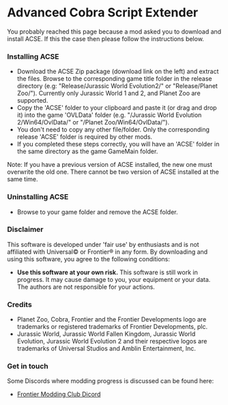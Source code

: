 # Advanced Cobra Script Extender

You probably reached this page because a mod asked you to download and install ACSE. If this the case then please follow the instructions below.

### Installing ACSE

- Download the ACSE Zip package (download link on the left) and extract the files. Browse to the corresponding game title folder in the release
directory (e.g: "Release/Jurassic World Evolution2/" or "Release/Planet Zoo/"). Currently only Jurassic World 1 and 2, and Planet Zoo are supported.
- Copy the 'ACSE' folder to your clipboard and paste it (or drag and drop it) into the game 'OVLData' folder (e.g. "/Jurassic World Evolution 2/Win64/OvlData/" or "/Planet Zoo/Win64/OvlData/").
- You don't need to copy any other file/folder. Only the corresponding release 'ACSE' folder is required by other mods. 
- If you completed these steps correctly, you will have an 'ACSE' folder in the same directory as the game GameMain folder.

Note: If you have a previous version of ACSE installed, the new one must overwrite the old one. There cannot be two version of ACSE
installed at the same time.

### Uninstalling ACSE

- Browse to your game folder and remove the ACSE folder. 

### Disclaimer

This software is developed under 'fair use' by enthusiasts and is not affiliated with Universal© or Frontier® in any form. By downloading and using this software, you agree to the following conditions:
- **Use this software at your own risk.** This software is still work in progress. It may cause damage to you, your equipment or your data. The authors are not responsible for your actions.


### Credits
- Planet Zoo, Cobra, Frontier and the Frontier Developments logo are trademarks or registered trademarks of Frontier Developments, plc.
- Jurassic World, Jurassic World Fallen Kingdom, Jurassic World Evolution,  Jurassic World Evolution 2 and their respective logos are trademarks of Universal Studios and Amblin Entertainment, Inc.

### Get in touch
Some Discords where modding progress is discussed can be found here:

- [Frontier Modding Club Dicord](https://discord.gg/Su4jXKk)

